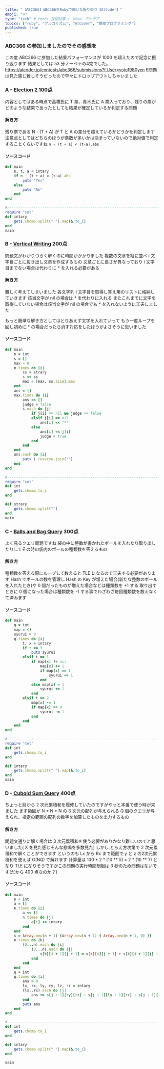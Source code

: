```yaml
---
title: "【ABC366】ABC366をRubyで解いた振り返り【AtCoder】"
emoji: "🔥"
type: "tech" # tech: 技術記事 / idea: アイデア
topics: ["ruby", "アルゴリズム", "AtCoder", "競技プログラミング"]
published: true
---
```

### ABC366 の参加しましたのでその感想を
この度 ABC366 に参加した結果パフォーマンスが 1000 を超えたので記念に振り返ります
結果としては 53 分ノーペナの4完でした。
https://atcoder.jp/contests/abc366/submissions?f.User=yoto1980yen
E問題は見た感じ難しそうだったので早々にドロップアウトしちゃいました

### A - [Election 2](https://atcoder.jp/contests/abc366/tasks/abc366_a) 100点
内容としてはある時点で高橋氏に T 票、青木氏に A 票入っており、残りの票がどのような結果であったとしても結果が確定しているか判定する問題
#### 解き方
残り票である N - (T + A) が T と A の差分を超えているかどうかを判定します
注意点としてはどちらのほうが票数が多いかは決まっていないので絶対値で判定することくらいですね
`n - (t + a) < (t-a).abs`
#### ソースコード
```ruby
def main
    n, t, a = intary
    if n - (t + a) < (t-a).abs
        puts "Yes"
    else
        puts "No"
    end
end

#----------------------------------------------------------------------------------
require "set"
def intary
    gets.chomp.split(" ").map(&:to_i)
end
main
```
### B - [Vertical Writing](https://atcoder.jp/contests/abc366/tasks/abc366_b) 200点
問題文がわかりづらく解くのに時間がかかりました
複数の文章を縦に並べ i 文字目ごとに抜き出し文章を作成するもの
文章ごとに長さが異なっており i 文字目までない場合は代わりに \* を入れる必要がある
#### 解き方
難しく考えてしまいました
各文字列 i 文字目を取得し答え用のリストに格納していきます
該当文字が nil の場合は \* を代わりに入れる
またこれまでに文字を取得していない場合は該当文字が nil の場合でも \* を入れないように工夫しました

もっと簡単な解き方としてはとりあえず文字を入れていって
もう一度ループを回し初めに \* の場合だったら消す対応をしたほうがよさそうに思いました
#### ソースコード
```ruby
def main
    n = int
    s = []
    max = 0
    n.times do |i|
        ss = strary
        s << ss
        max = [max, ss.size].max
    end
    ans = []
    max.times do |i|
        ans << []
        judge = false
        s.each do |j|
            if j[i] == nil && judge == false
            elsif j[i] == nil
                ans[i] << "*"
            else
                ans[i] << j[i]
                judge = true
            end
        end
    end
    ans.each do |i|
        puts i.reverse.join("")
    end
end

#----------------------------------------------------------------------------------
require "set"
def int
    gets.chomp.to_i
end

def strary
    gets.chomp.split("")
end
main
```
### C - [Balls and Bag Query](https://atcoder.jp/contests/abc366/tasks/abc366_c) 300点
よく見るクエリ問題ですね
袋の中に整数が書かれたボールを入れたり取り出したりしてその時の袋内のボールの種類数を答えるもの
#### 解き方
種類数を答える際にループして数えると TLE になるので工夫する必要があります
Hash でボールの数を管理し Hash の Key が増えた場合(新たな整数のボールを入れたとき)や 0 個だったものが増えた場合などは種類数を +1 する
取り出すときに 0 個になった場合は種類数を -1 する事でわざわざ毎回種類数を数えなくて済みます
#### ソースコード
```ruby
def main
    q = int
    map = {}
    syurui = 0
    q.times do |i|
        t, x = intary
        if t == 3
            puts syurui
        elsif t == 1
            if map[x] != nil
                map[x] += 1
                if map[x] == 1
                    syurui += 1
                end
            else map[x] = 1
                syurui += 1
            end
        elsif t == 2
            map[x] -= 1
            if map[x] == 0
                syurui -= 1
            end
        end
    end
end

#----------------------------------------------------------------------------------
require "set"
def int
    gets.chomp.to_i
end

def intary
    gets.chomp.split(" ").map(&:to_i)
end
main
```
### D - [Cuboid Sum Query](https://atcoder.jp/contests/abc366/tasks/abc366_d) 400点
ちょっと前から 2 次元累積和を履修していたのですがやっと本番で使う時が来ました
まず範囲が N \* N \* N の 3 次元の配列が与えられる
Q 個のクエリが与えられ、指定の範囲の配列の数字を加算したものを出力するもの
#### 解き方
問題文通りに解く場合は 3 次元累積和を使う必要がありかなり難しいのでと思いました( X を見た感じそんな悲鳴を多数見た)
しかし,とらえ方次第で 2 次元累積和で解くことができます
というのも Lx から Rx まで範囲で y と z の2次元累積和を使えば O(NQ) で解けます
​計算量は 100 * 2 * (10 ** 5) = 2 * (10 ** 7) となり TLE になりそうですがこの問題の実行時間制限は 3 秒のため問題はないです(だから 400 点なのか？) 
 
#### ソースコード
```ruby
def main
    n = int
    a = []
    n.times do |i|
        a << []
        n.times do |j|
            a[i] << intary
        end
    end
    s = Array.new(n + 1) {Array.new(n + 1) { Array.new(n + 1, 0) }}
    n.times do |k|
        (0...n).each do |i|
            (0...n).each do |j|
                s[k][i + 1][j + 1] = s[k][i][j + 1] + s[k][i + 1][j] - s[k][i][j] + a[k][i][j]
            end
        end
    end
    q = int
    q.times do |i|
        ans = 0
        lx, rx, ly, ry, lz, rz = intary
        (lx..rx).each do |j|
            ans += s[j - 1][ry][rz] - s[j - 1][ly - 1][rz] - s[j - 1][ry][lz - 1] + s[j - 1][ly - 1][lz - 1]
        end
        puts ans
    end
end

#----------------------------------------------------------------------------------
def int
    gets.chomp.to_i
end

def intary
    gets.chomp.split(" ").map(&:to_i)
end

main
```